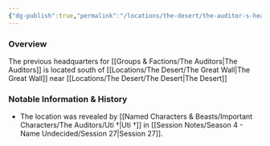```yaml
---
{"dg-publish":true,"permalink":"/locations/the-desert/the-auditor-s-headquarters/","tags":["Location","Unexplored"],"noteIcon":"","created":"2024-12-23T17:46:52.106+00:00","updated":"2024-12-23T18:04:49.420+00:00"}
---
```



### Overview
The previous headquarters for [[Groups & Factions/The Auditors\|The Auditors]] is located south of [[Locations/The Desert/The Great Wall\|The Great Wall]] near [[Locations/The Desert/The Desert\|The Desert]]

### Notable Information & History 
- The location was revealed by [[Named Characters & Beasts/Important Characters/The Auditors/Uti †\|Uti †]] in [[Session Notes/Season 4 - Name Undecided/Session 27\|Session 27]].